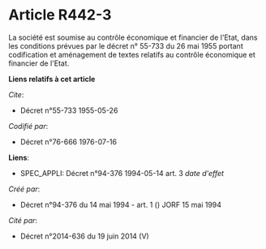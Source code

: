 # Article R442-3

La société est soumise au contrôle économique et financier de l'Etat, dans les conditions prévues par le décret n° 55-733 du
26 mai 1955 portant codification et aménagement de textes relatifs au contrôle économique et financier de l'Etat.

**Liens relatifs à cet article**

_Cite_:

  - Décret n°55-733 1955-05-26

_Codifié par_:

  - Décret n°76-666 1976-07-16

**Liens**:

  - SPEC_APPLI: Décret n°94-376 1994-05-14 art. 3 *date d'effet*

_Créé par_:

  - Décret n°94-376 du 14 mai 1994 - art. 1 () JORF 15 mai 1994

_Cité par_:

  - Décret n°2014-636 du 19 juin 2014 (V)
